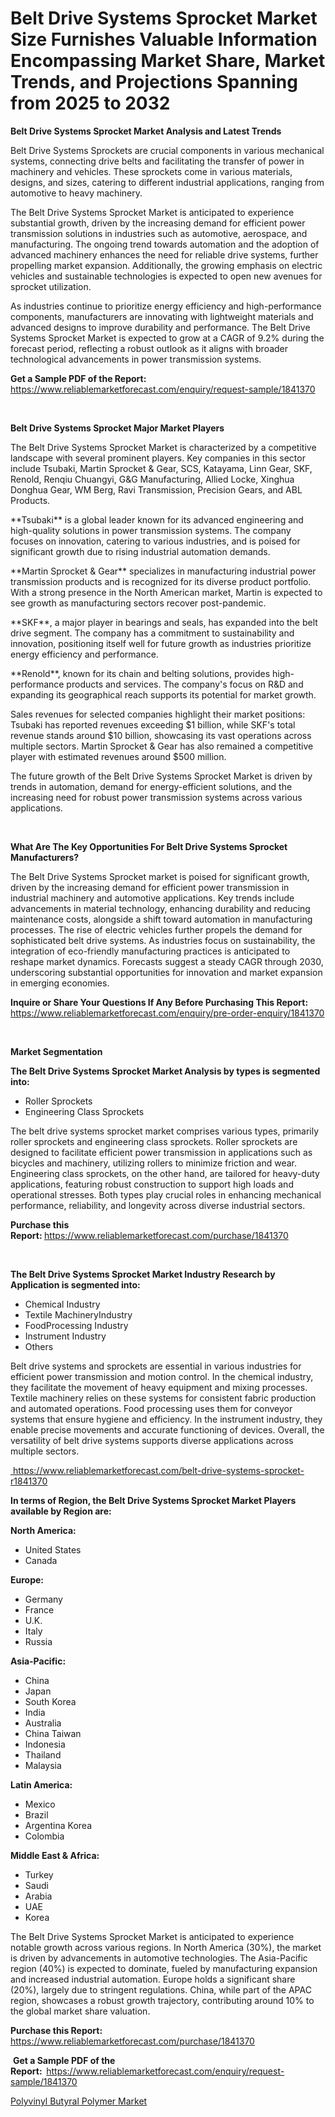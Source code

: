 <p><h1>Belt Drive Systems Sprocket Market Size Furnishes Valuable Information Encompassing Market Share, Market Trends, and Projections Spanning from 2025 to 2032</h1></p><p><strong>Belt Drive Systems Sprocket Market Analysis and Latest Trends</strong></p>
<p><p>Belt Drive Systems Sprockets are crucial components in various mechanical systems, connecting drive belts and facilitating the transfer of power in machinery and vehicles. These sprockets come in various materials, designs, and sizes, catering to different industrial applications, ranging from automotive to heavy machinery. </p><p>The Belt Drive Systems Sprocket Market is anticipated to experience substantial growth, driven by the increasing demand for efficient power transmission solutions in industries such as automotive, aerospace, and manufacturing. The ongoing trend towards automation and the adoption of advanced machinery enhances the need for reliable drive systems, further propelling market expansion. Additionally, the growing emphasis on electric vehicles and sustainable technologies is expected to open new avenues for sprocket utilization. </p><p>As industries continue to prioritize energy efficiency and high-performance components, manufacturers are innovating with lightweight materials and advanced designs to improve durability and performance. The Belt Drive Systems Sprocket Market is expected to grow at a CAGR of 9.2% during the forecast period, reflecting a robust outlook as it aligns with broader technological advancements in power transmission systems.</p></p>
<p><strong>Get a Sample PDF of the Report:&nbsp;</strong> <a href="https://www.reliablemarketforecast.com/enquiry/request-sample/1841370?utm_campaign=2469&utm_medium=2&utm_source=Github&utm_content=ia&utm_term=28022025&utm_id=belt-drive-systems-sprocket">https://www.reliablemarketforecast.com/enquiry/request-sample/1841370</a></p>
<p>&nbsp;</p>
<p><strong>Belt Drive Systems Sprocket Major Market Players</strong></p>
<p><p>The Belt Drive Systems Sprocket Market is characterized by a competitive landscape with several prominent players. Key companies in this sector include Tsubaki, Martin Sprocket & Gear, SCS, Katayama, Linn Gear, SKF, Renold, Renqiu Chuangyi, G&G Manufacturing, Allied Locke, Xinghua Donghua Gear, WM Berg, Ravi Transmission, Precision Gears, and ABL Products.</p><p>**Tsubaki** is a global leader known for its advanced engineering and high-quality solutions in power transmission systems. The company focuses on innovation, catering to various industries, and is poised for significant growth due to rising industrial automation demands.</p><p>**Martin Sprocket & Gear** specializes in manufacturing industrial power transmission products and is recognized for its diverse product portfolio. With a strong presence in the North American market, Martin is expected to see growth as manufacturing sectors recover post-pandemic.</p><p>**SKF**, a major player in bearings and seals, has expanded into the belt drive segment. The company has a commitment to sustainability and innovation, positioning itself well for future growth as industries prioritize energy efficiency and performance.</p><p>**Renold**, known for its chain and belting solutions, provides high-performance products and services. The company's focus on R&D and expanding its geographical reach supports its potential for market growth.</p><p>Sales revenues for selected companies highlight their market positions: Tsubaki has reported revenues exceeding $1 billion, while SKF's total revenue stands around $10 billion, showcasing its vast operations across multiple sectors. Martin Sprocket & Gear has also remained a competitive player with estimated revenues around $500 million. </p><p>The future growth of the Belt Drive Systems Sprocket Market is driven by trends in automation, demand for energy-efficient solutions, and the increasing need for robust power transmission systems across various applications.</p></p>
<p>&nbsp;</p>
<p><strong>What Are The Key Opportunities For Belt Drive Systems Sprocket Manufacturers?</strong></p>
<p><p>The Belt Drive Systems Sprocket market is poised for significant growth, driven by the increasing demand for efficient power transmission in industrial machinery and automotive applications. Key trends include advancements in material technology, enhancing durability and reducing maintenance costs, alongside a shift toward automation in manufacturing processes. The rise of electric vehicles further propels the demand for sophisticated belt drive systems. As industries focus on sustainability, the integration of eco-friendly manufacturing practices is anticipated to reshape market dynamics. Forecasts suggest a steady CAGR through 2030, underscoring substantial opportunities for innovation and market expansion in emerging economies.</p></p>
<p><strong>Inquire or Share Your Questions If Any Before Purchasing This Report:</strong> <a href="https://www.reliablemarketforecast.com/enquiry/pre-order-enquiry/1841370?utm_campaign=2469&utm_medium=2&utm_source=Github&utm_content=ia&utm_term=28022025&utm_id=belt-drive-systems-sprocket">https://www.reliablemarketforecast.com/enquiry/pre-order-enquiry/1841370</a></p>
<p>&nbsp;</p>
<p><strong>Market Segmentation</strong></p>
<p><strong>The Belt Drive Systems Sprocket Market Analysis by types is segmented into:</strong></p>
<p><ul><li>Roller Sprockets</li><li>Engineering Class Sprockets</li></ul></p>
<p><p>The belt drive systems sprocket market comprises various types, primarily roller sprockets and engineering class sprockets. Roller sprockets are designed to facilitate efficient power transmission in applications such as bicycles and machinery, utilizing rollers to minimize friction and wear. Engineering class sprockets, on the other hand, are tailored for heavy-duty applications, featuring robust construction to support high loads and operational stresses. Both types play crucial roles in enhancing mechanical performance, reliability, and longevity across diverse industrial sectors.</p></p>
<p><strong>Purchase this Report:&nbsp;</strong><a href="https://www.reliablemarketforecast.com/purchase/1841370?utm_campaign=2469&utm_medium=2&utm_source=Github&utm_content=ia&utm_term=28022025&utm_id=belt-drive-systems-sprocket">https://www.reliablemarketforecast.com/purchase/1841370</a></p>
<p>&nbsp;</p>
<p><strong>The Belt Drive Systems Sprocket Market Industry Research by Application is segmented into:</strong></p>
<p><ul><li>Chemical Industry</li><li>Textile MachineryIndustry</li><li>FoodProcessing Industry</li><li>Instrument Industry</li><li>Others</li></ul></p>
<p><p>Belt drive systems and sprockets are essential in various industries for efficient power transmission and motion control. In the chemical industry, they facilitate the movement of heavy equipment and mixing processes. Textile machinery relies on these systems for consistent fabric production and automated operations. Food processing uses them for conveyor systems that ensure hygiene and efficiency. In the instrument industry, they enable precise movements and accurate functioning of devices. Overall, the versatility of belt drive systems supports diverse applications across multiple sectors.</p></p>
<p><a href="https://www.reliablemarketforecast.com/belt-drive-systems-sprocket-r1841370?utm_campaign=2469&utm_medium=2&utm_source=Github&utm_content=ia&utm_term=28022025&utm_id=belt-drive-systems-sprocket">&nbsp;https://www.reliablemarketforecast.com/belt-drive-systems-sprocket-r1841370</a></p>
<p><strong>In terms of Region, the Belt Drive Systems Sprocket Market Players available by Region are:</strong></p>
<p>
    <p> <strong> North America: </strong>
        <ul>
            <li>United States</li>
            <li>Canada</li>
        </ul>
        </p> 
    <p> <strong> Europe: </strong>
        <ul>
            <li>Germany</li>
            <li>France</li>
            <li>U.K.</li>
            <li>Italy</li>
            <li>Russia</li>
        </ul>
        </p> 
    <p> <strong> Asia-Pacific: </strong>
        <ul>
            <li>China</li>
            <li>Japan</li>
            <li>South Korea</li>
            <li>India</li>
            <li>Australia</li>
            <li>China Taiwan</li>
            <li>Indonesia</li>
            <li>Thailand</li>
            <li>Malaysia</li>
        </ul>
        </p> 
    <p> <strong> Latin America: </strong>
        <ul>
            <li>Mexico</li>
            <li>Brazil</li>
            <li>Argentina Korea</li>
            <li>Colombia</li>
        </ul>
        </p> 
    <p> <strong> Middle East & Africa: </strong>
        <ul>
            <li>Turkey</li>
            <li>Saudi</li>
            <li>Arabia</li>
            <li>UAE</li>
            <li>Korea</li>
        </ul>
    </p>
    </p>
<p><p>The Belt Drive Systems Sprocket Market is anticipated to experience notable growth across various regions. In North America (30%), the market is driven by advancements in automotive technologies. The Asia-Pacific region (40%) is expected to dominate, fueled by manufacturing expansion and increased industrial automation. Europe holds a significant share (20%), largely due to stringent regulations. China, while part of the APAC region, showcases a robust growth trajectory, contributing around 10% to the global market share valuation.</p></p>
<p><strong>Purchase this Report: </strong><a href="https://www.reliablemarketforecast.com/purchase/1841370?utm_campaign=2469&utm_medium=2&utm_source=Github&utm_content=ia&utm_term=28022025&utm_id=belt-drive-systems-sprocket">https://www.reliablemarketforecast.com/purchase/1841370</a></p>
<p>&nbsp;<strong>Get a Sample PDF of the Report:&nbsp;&nbsp;</strong><a href="https://www.reliablemarketforecast.com/enquiry/request-sample/1841370?utm_campaign=2469&utm_medium=2&utm_source=Github&utm_content=ia&utm_term=28022025&utm_id=belt-drive-systems-sprocket">https://www.reliablemarketforecast.com/enquiry/request-sample/1841370</a></p>
<p><strong></strong></p>
<p><p><a href="https://github.com/neiridionna/Market-Research-Report-List-1/blob/main/polyvinyl-butyral-polymer-market.md?utm_campaign=2469&utm_medium=2&utm_source=Github&utm_content=ia&utm_term=28022025&utm_id=belt-drive-systems-sprocket">Polyvinyl Butyral Polymer Market</a></p></p>